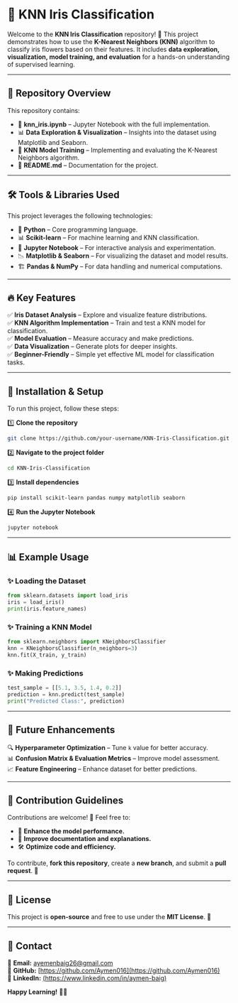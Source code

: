 # 📌 KNN Iris Classification

Welcome to the **KNN Iris Classification** repository! 🚀 This project demonstrates how to use the **K-Nearest Neighbors (KNN)** algorithm to classify iris flowers based on their features. It includes **data exploration, visualization, model training, and evaluation** for a hands-on understanding of supervised learning.

---

## 📂 Repository Overview

This repository contains:

- 📁 **knn_iris.ipynb** – Jupyter Notebook with the full implementation.
- 📊 **Data Exploration & Visualization** – Insights into the dataset using Matplotlib and Seaborn.
- 🤖 **KNN Model Training** – Implementing and evaluating the K-Nearest Neighbors algorithm.
- 📝 **README.md** – Documentation for the project.

---

## 🛠️ Tools & Libraries Used

This project leverages the following technologies:

- 🐍 **Python** – Core programming language.
- 📊 **Scikit-learn** – For machine learning and KNN classification.
- 📒 **Jupyter Notebook** – For interactive analysis and experimentation.
- 📉 **Matplotlib & Seaborn** – For visualizing the dataset and model results.
- 🏗️ **Pandas & NumPy** – For data handling and numerical computations.

---

## 🔥 Key Features

✅ **Iris Dataset Analysis** – Explore and visualize feature distributions.  
✅ **KNN Algorithm Implementation** – Train and test a KNN model for classification.  
✅ **Model Evaluation** – Measure accuracy and make predictions.  
✅ **Data Visualization** – Generate plots for deeper insights.  
✅ **Beginner-Friendly** – Simple yet effective ML model for classification tasks.  

---

## 🚀 Installation & Setup

To run this project, follow these steps:

1️⃣ **Clone the repository**
```sh
git clone https://github.com/your-username/KNN-Iris-Classification.git
```

2️⃣ **Navigate to the project folder**
```sh
cd KNN-Iris-Classification
```

3️⃣ **Install dependencies**
```sh
pip install scikit-learn pandas numpy matplotlib seaborn
```

4️⃣ **Run the Jupyter Notebook**
```sh
jupyter notebook
```

---

## 📊 Example Usage

### ✨ Loading the Dataset
```python
from sklearn.datasets import load_iris
iris = load_iris()
print(iris.feature_names)
```

### ✨ Training a KNN Model
```python
from sklearn.neighbors import KNeighborsClassifier
knn = KNeighborsClassifier(n_neighbors=3)
knn.fit(X_train, y_train)
```

### ✨ Making Predictions
```python
test_sample = [[5.1, 3.5, 1.4, 0.2]]
prediction = knn.predict(test_sample)
print("Predicted Class:", prediction)
```

---

## 📌 Future Enhancements

🔍 **Hyperparameter Optimization** – Tune `k` value for better accuracy.  
📊 **Confusion Matrix & Evaluation Metrics** – Improve model assessment.  
📈 **Feature Engineering** – Enhance dataset for better predictions.  

---

## 🤝 Contribution Guidelines

Contributions are welcome! 🎉 Feel free to:

- 🚀 **Enhance the model performance.**  
- 📝 **Improve documentation and explanations.**  
- 🛠 **Optimize code and efficiency.**  

To contribute, **fork this repository**, create a **new branch**, and submit a **pull request**. 🤗  

---

## 📜 License

This project is **open-source** and free to use under the **MIT License**. 🚀

---

## 📩 Contact
📧 **Email:** [ayemenbaig26@gmail.com](ayemenbaig26@gmail.com)  
🐙 **GitHub:** [https://github.com/Aymen016](https://github.com/Aymen016)  
💼 **LinkedIn:** [(https://www.linkedin.com/in/aymen-baig)](https://www.linkedin.com/in/aymen-baig) 

**Happy Learning!** 🚀🎯

